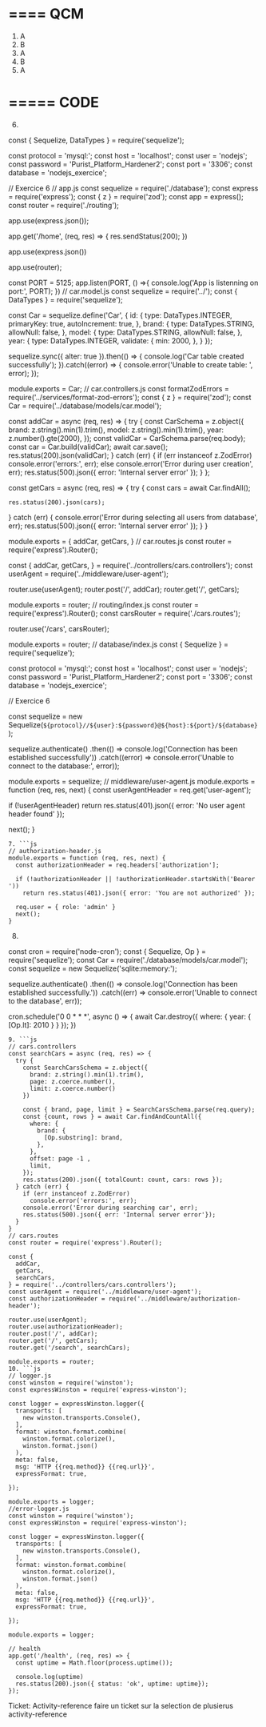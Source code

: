 ====
QCM
====
1. A
2. B
3. A
4. B
5. A

=====
CODE
=====
6. ```js
const { Sequelize, DataTypes } = require('sequelize');

const protocol = 'mysql:';
const host = 'localhost';
const user = 'nodejs';
const password = 'Purist_Platform_Hardener2';
const port = '3306';
const database = 'nodejs_exercice';

// Exercice 6
// app.js
const sequelize = require('./database');
const express = require('express');
const { z } = require('zod');
const app = express();
const router = require('./routing');

app.use(express.json());

app.get('/home', (req, res) => {
  res.sendStatus(200);
})

app.use(express.json())

app.use(router);

const PORT = 5125;
app.listen(PORT, () =>{
  console.log('App is listenning on port:', PORT);
})
// car.model.js
const sequelize = require('../');
const { DataTypes } = require('sequelize');

const Car = sequelize.define('Car', {
  id: {
    type: DataTypes.INTEGER,
    primaryKey: true,
    autoIncrement: true,
  },
  brand: {
    type: DataTypes.STRING,
    allowNull: false,
  },
  model: {
    type: DataTypes.STRING,
    allowNull: false,
  },
  year: {
    type: DataTypes.INTEGER,
    validate: {
      min: 2000,
    },
  }
});

sequelize.sync({ alter: true }).then(() => {
  console.log('Car table created successfully');
}).catch((error) => {
  console.error('Unable to create table: ', error);
});

module.exports = Car;
// car.controllers.js
const formatZodErrors = require('../services/format-zod-errors');
const { z } = require('zod');
const Car = require('../database/models/car.model');

const addCar = async (req, res) => {
  try {
    const CarSchema = z.object({
      brand: z.string().min(1).trim(),
      model: z.string().min(1).trim(),
      year: z.number().gte(2000),
    });
    const validCar = CarSchema.parse(req.body);
    const car = Car.build(validCar);
    await car.save();
    res.status(200).json(validCar);
  } catch (err) {
    if (err instanceof z.ZodError)
      console.error('errors:', err);
    else
      console.error('Error during user creation', err);
    res.status(500).json({ error: 'Internal server error' });
  }
};

const getCars = async (req, res) => {
  try {
    const cars = await Car.findAll();

    res.status(200).json(cars);
  } catch (err) {
    console.error('Error during selecting all users from database', err);
    res.status(500).json({ error: 'Internal server error' }); 
  }
}

module.exports = {
  addCar,
  getCars,
}
// car.routes.js
const router = require('express').Router();

const {
  addCar,
  getCars,
} = require('../controllers/cars.controllers');
const userAgent = require('../middleware/user-agent');

router.use(userAgent);
router.post('/', addCar);
router.get('/', getCars);

module.exports = router;
// routing/index.js
const router = require('express').Router();
const carsRouter = require('./cars.routes');

router.use('/cars', carsRouter);

module.exports = router;
// database/index.js
const { Sequelize } = require('sequelize');

const protocol = 'mysql:';
const host = 'localhost';
const user = 'nodejs';
const password = 'Purist_Platform_Hardener2';
const port = '3306';
const database = 'nodejs_exercice';

// Exercice 6

const sequelize = new Sequelize(`${protocol}//${user}:${password}@${host}:${port}/${database}`);

sequelize.authenticate()
  .then(() => console.log('Connection has been established successfully'))
  .catch((error) => console.error('Unable to connect to the database:', error));
  

module.exports = sequelize;
// middleware/user-agent.js
module.exports = function (req, res, next) {
  const userAgentHeader = req.get('user-agent');

  if (!userAgentHeader) return res.status(401).json({ error: 'No user agent header found' });

  next();
}
```
7. ```js
// authorization-header.js
module.exports = function (req, res, next) {
  const authorizationHeader = req.headers['authorization'];

  if (!authorizationHeader || !authorizationHeader.startsWith('Bearer '))
    return res.status(401).json({ error: 'You are not authorized' });

  req.user = { role: 'admin' }
  next();
}

```
8. ```js
const cron = require('node-cron');
const { Sequelize, Op } = require('sequelize');
const Car = require('./database/models/car.model');
const sequelize = new Sequelize('sqlite:memory:');

sequelize.authenticate()
.then(() => console.log('Connection has been established successfully.'))
.catch((err) => console.error('Unable to connect to the database', err));


cron.schedule('0 0 * * *', async () => {
  await Car.destroy({
    where: {
      year: {
        [Op.lt]: 2010
      }
    }
  });
})
```
9. ```js
// cars.controllers
const searchCars = async (req, res) => {
  try {
    const SearchCarsSchema = z.object({
      brand: z.string().min(1).trim(),
      page: z.coerce.number(),
      limit: z.coerce.number()
    })

    const { brand, page, limit } = SearchCarsSchema.parse(req.query);
    const {count, rows } = await Car.findAndCountAll({
      where: {
        brand: {
          [Op.substring]: brand,
        },
      },
      offset: page -1 ,
      limit,
    });
    res.status(200).json({ totalCount: count, cars: rows });
  } catch (err) {
    if (err instanceof z.ZodError)
      console.error('errors:', err);
    console.error('Error during searching car', err);
    res.status(500).json({ err: 'Internal server error'});
  }
}
// cars.routes
const router = require('express').Router();

const {
  addCar,
  getCars,
  searchCars,
} = require('../controllers/cars.controllers');
const userAgent = require('../middleware/user-agent');
const authorizationHeader = require('../middleware/authorization-header');

router.use(userAgent);
router.use(authorizationHeader);
router.post('/', addCar);
router.get('/', getCars);
router.get('/search', searchCars);

module.exports = router;
10. ```js
// logger.js
const winston = require('winston');
const expressWinston = require('express-winston');

const logger = expressWinston.logger({
  transports: [
    new winston.transports.Console(),
  ],
  format: winston.format.combine(
    winston.format.colorize(),
    winston.format.json()
  ),     
  meta: false,
  msg: 'HTTP {{req.method}} {{req.url}}',
  expressFormat: true,
  
});

module.exports = logger;
//error-logger.js
const winston = require('winston');
const expressWinston = require('express-winston');

const logger = expressWinston.logger({
  transports: [
    new winston.transports.Console(),
  ],
  format: winston.format.combine(
    winston.format.colorize(),
    winston.format.json()
  ),     
  meta: false,
  msg: 'HTTP {{req.method}} {{req.url}}',
  expressFormat: true,
  
});

module.exports = logger;

// health
app.get('/health', (req, res) => {
  const uptime = Math.floor(process.uptime());

  console.log(uptime)
  res.status(200).json({ status: 'ok', uptime: uptime});
});
```

Ticket:
Activity-reference faire un ticket sur la selection de plusierus activity-reference

